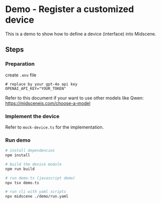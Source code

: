 # Demo - Register a customized device

This is a demo to show how to define a device (interface) into Midscene.

## Steps

### Preparation

create `.env` file

```shell
# replace by your gpt-4o api key
OPENAI_API_KEY="YOUR_TOKEN"
```

Refer to this document if your want to use other models like Qwen: https://midscenejs.com/choose-a-model

### Implement the device

Refer to `mock-device.ts` for the implementation.

### Run demo

```bash
# install dependencies
npm install 

# build the device module
npm run build

# run demo.ts (javascript demo)
npx tsx demo.ts

# run cli with yaml scripts
npx midscene ./demo/run.yaml
```